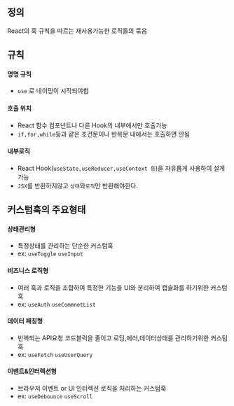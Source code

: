 

## 정의

React의 훅 규칙을 따르는 재사용가능한 로직들의 묶음

## 규칙

#### 명명 규칙 
- `use` 로 네이밍이 시작되야함  
#### 호출 위치
- React 함수 컴포넌트나 다른 Hook의 내부에서만 호출가능
- `if,for,while`등과 같은 조건문이나 반복문 내에서는 호출하면 안됨

#### 내부로직
- React Hook(`useState,useReducer,useContext 등`)을 자유롭게 사용하여 설계가능
- `JSX`를 반환하지않고 `상태`와`로직`만 반환해야한다.


## 커스텀훅의 주요형태

#### 상태관리형
- 특정상태를 관리하는 단순한 커스텀훅
- ex: `useToggle` `useInput`
#### 비즈니스 로직형
- 여러 훅과 로직을 조합하여 특정한 기능을 UI와 분리하여 캡슐화를 하기위한 커스텀훅
- ex: `useAuth` `useCommnetList`
#### 데이터 패칭형
- 반복되는 API요청 코드블럭을 줄이고 로딩,에러,데이터상태를 관리하기위한 커스텀훅
- ex: `useFetch` `useUserQuery`
#### 이벤트&인터렉션형
- 브라우저 이벤트 or UI 인터렉션 로직을 처리하는 커스텀훅
- ex: `useDebounce` `useScroll`
